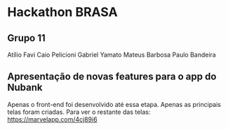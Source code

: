 # Hackathon BRASA

## Grupo 11

Atílio Favi
Caio Pelicioni
Gabriel Yamato
Mateus Barbosa
Paulo Bandeira

## Apresentação de novas features para o app do Nubank

Apenas o front-end foi desenvolvido até essa etapa.
Apenas as principais telas foram criadas.
Para ver o restante das telas: https://marvelapp.com/4cj89i6
